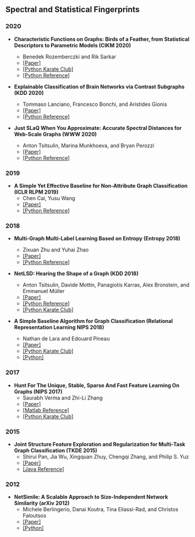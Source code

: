 ## Spectral and Statistical Fingerprints

### 2020

- **Characteristic Functions on Graphs: Birds of a Feather, from Statistical Descriptors to Parametric Models (CIKM 2020)**
  - Benedek Rozemberczki and Rik Sarkar
  - [[Paper]](https://arxiv.org/abs/2005.07959)
  - [[Python Karate Club]](https://github.com/benedekrozemberczki/karateclub/)
  - [[Python Reference]](https://github.com/benedekrozemberczki/FEATHER/)
  
- **Explainable Classification of Brain Networks via Contrast Subgraphs (KDD 2020)**
  - Tommaso Lanciano, Francesco Bonchi, and Aristides Gionis 
  - [[Paper]](https://dl.acm.org/doi/10.1145/3394486.3403383)
  - [[Python Reference]](https://github.com/tlancian/contrast-subgraph)

- **Just SLaQ When You Approximate: Accurate Spectral Distances for Web-Scale Graphs (WWW 2020)**
  - Anton Tsitsulin, Marina Munkhoeva,  and Bryan Perozzi
  - [[Paper]](https://arxiv.org/abs/2003.01282)
  - [[Python Reference]](https://github.com/google-research/google-research/tree/master/graph_embedding/slaq)
  
### 2019

- **A Simple Yet Effective Baseline for Non-Attribute Graph Classification (ICLR RLPM 2019)**
  - Chen Cai, Yusu Wang
  - [[Paper]](https://arxiv.org/abs/1811.03508)
  - [[Python Reference]](https://github.com/Chen-Cai-OSU/LDP)

### 2018

- **Multi-Graph Multi-Label Learning Based on Entropy (Entropy 2018)**
  - Zixuan Zhu and Yuhai Zhao
  - [[Paper]](https://github.com/TonyZZX/MultiGraph_MultiLabel_Learning/blob/master/entropy-20-00245.pdf)
  - [[Python Reference]](https://github.com/TonyZZX/MultiGraph_MultiLabel_Learning)

- **NetLSD: Hearing the Shape of a Graph (KDD 2018)**
  - Anton Tsitsulin, Davide Mottin, Panagiotis Karras, Alex Bronstein, and Emmanuel Müller
  - [[Paper]](https://arxiv.org/abs/1805.10712)
  - [[Python Reference]](https://github.com/xgfs/NetLSD)
  - [[Python Karate Club]](https://github.com/benedekrozemberczki/karateclub/)

- **A Simple Baseline Algorithm for Graph Classification (Relational Representation Learning NIPS 2018)**
  - Nathan de Lara and Edouard Pineau
  - [[Paper]](https://arxiv.org/pdf/1810.09155.pdf)
  - [[Python Karate Club]](https://github.com/benedekrozemberczki/karateclub)
  - [[Python]](https://github.com/edouardpineau/A-simple-baseline-algorithm-for-graph-classification)
  
### 2017

- **Hunt For The Unique, Stable, Sparse And Fast Feature Learning On Graphs (NIPS 2017)**
  - Saurabh Verma and Zhi-Li Zhang
  - [[Paper]](https://papers.nips.cc/paper/6614-hunt-for-the-unique-stable-sparse-and-fast-feature-learning-on-graphs.pdf)
  - [[Matlab Reference]](https://github.com/vermaMachineLearning/FGSD)
  - [[Python Karate Club]](https://github.com/benedekrozemberczki/karateclub/)
  
### 2015

- **Joint Structure Feature Exploration and Regularization for Multi-Task Graph Classification (TKDE 2015)**
  - Shirui Pan, Jia Wu, Xingquan Zhuy, Chengqi Zhang, and Philip S. Yuz
  - [[Paper]](https://ieeexplore.ieee.org/document/7302040)
  - [[Java Reference]](https://github.com/shiruipan/MTG)
  
### 2012

- **NetSimile: A Scalable Approach to Size-Independent Network Similarity (arXiv 2012)**
  - Michele Berlingerio, Danai Koutra, Tina Eliassi-Rad, and Christos Faloutsos
  - [[Paper]](https://arxiv.org/abs/1209.2684)
  - [[Python]](https://github.com/kristyspatel/Netsimile)
